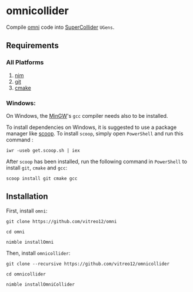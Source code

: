 # **omnicollider**

Compile [omni](https://github.com/vitreo12/omni) code into [SuperCollider](https://github.com/supercollider/supercollider) `UGens`.

## **Requirements**

### **All Platforms**

1) [nim](https://nim-lang.org/)
2) [git](https://git-scm.com/)
3) [cmake](https://cmake.org/)

### **Windows:**

On Windows, the [MinGW](http://mingw.org/)'s `gcc` compiler needs also to be installed.

To install dependencies on Windows, it is suggested to use a package manager like [scoop](https://scoop.sh/). 
To install `scoop`, simply open `PowerShell` and run this command :
    
    iwr -useb get.scoop.sh | iex

After `scoop` has been installed, run the following command in `PowerShell` to install `git`, `cmake` and `gcc`:

    scoop install git cmake gcc


## **Installation**

First, install `omni`:

    git clone https://github.com/vitreo12/omni

    cd omni
        
    nimble installOmni

Then, install `omnicollider`:

    git clone --recursive https://github.com/vitreo12/omnicollider
    
    cd omnicollider
    
    nimble installOmniCollider